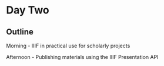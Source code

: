 # Day Two

## Outline

Morning - IIIF in practical use for scholarly projects

Afternoon - Publishing materials using the IIIF Presentation API
